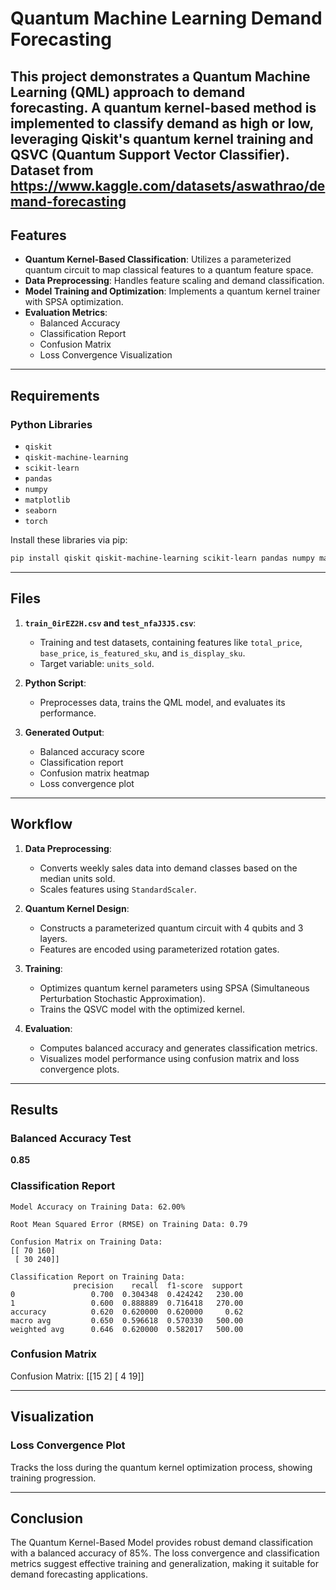 # Quantum Machine Learning Demand Forecasting

This project demonstrates a Quantum Machine Learning (QML) approach to demand forecasting. A quantum kernel-based method is implemented to classify demand as high or low, leveraging Qiskit's quantum kernel training and QSVC (Quantum Support Vector Classifier). Dataset from https://www.kaggle.com/datasets/aswathrao/demand-forecasting
---

## Features

- **Quantum Kernel-Based Classification**: Utilizes a parameterized quantum circuit to map classical features to a quantum feature space.
- **Data Preprocessing**: Handles feature scaling and demand classification.
- **Model Training and Optimization**: Implements a quantum kernel trainer with SPSA optimization.
- **Evaluation Metrics**:
  - Balanced Accuracy
  - Classification Report
  - Confusion Matrix
  - Loss Convergence Visualization

---

## Requirements

### Python Libraries
- `qiskit`
- `qiskit-machine-learning`
- `scikit-learn`
- `pandas`
- `numpy`
- `matplotlib`
- `seaborn`
- `torch`

Install these libraries via pip:
```bash
pip install qiskit qiskit-machine-learning scikit-learn pandas numpy matplotlib seaborn torch
```

---

## Files

1. **`train_0irEZ2H.csv` and `test_nfaJ3J5.csv`**:
   - Training and test datasets, containing features like `total_price`, `base_price`, `is_featured_sku`, and `is_display_sku`.
   - Target variable: `units_sold`.

2. **Python Script**:
   - Preprocesses data, trains the QML model, and evaluates its performance.

3. **Generated Output**:
   - Balanced accuracy score
   - Classification report
   - Confusion matrix heatmap
   - Loss convergence plot

---

## Workflow

1. **Data Preprocessing**:
   - Converts weekly sales data into demand classes based on the median units sold.
   - Scales features using `StandardScaler`.

2. **Quantum Kernel Design**:
   - Constructs a parameterized quantum circuit with 4 qubits and 3 layers.
   - Features are encoded using parameterized rotation gates.

3. **Training**:
   - Optimizes quantum kernel parameters using SPSA (Simultaneous Perturbation Stochastic Approximation).
   - Trains the QSVC model with the optimized kernel.

4. **Evaluation**:
   - Computes balanced accuracy and generates classification metrics.
   - Visualizes model performance using confusion matrix and loss convergence plots.

---

## Results

### Balanced Accuracy Test
**0.85**

### Classification Report
```
Model Accuracy on Training Data: 62.00% 

Root Mean Squared Error (RMSE) on Training Data: 0.79 

Confusion Matrix on Training Data: 
[[ 70 160]
 [ 30 240]]

Classification Report on Training Data:
              precision    recall  f1-score  support
0                 0.700  0.304348  0.424242   230.00
1                 0.600  0.888889  0.716418   270.00
accuracy          0.620  0.620000  0.620000     0.62
macro avg         0.650  0.596618  0.570330   500.00
weighted avg      0.646  0.620000  0.582017   500.00
```

### Confusion Matrix
Confusion Matrix:
[[15  2]
 [ 4 19]]

---

## Visualization

### Loss Convergence Plot
Tracks the loss during the quantum kernel optimization process, showing training progression.

---

## Conclusion

The Quantum Kernel-Based Model provides robust demand classification with a balanced accuracy of 85%. The loss convergence and classification metrics suggest effective training and generalization, making it suitable for demand forecasting applications.
